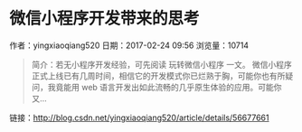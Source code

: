 # 微信小程序开发带来的思考
作者：yingxiaoqiang520
日期：2017-02-24 09:56
浏览量：10714
> 简介：若无小程序开发经验，可先阅读 玩转微信小程序 一文。
微信小程序正式上线已有几周时间，相信它的开发模式你已烂熟于胸，可能你也有所疑问，我竟能用 web 语言开发出如此流畅的几乎原生体验的应用。可能你又...

 链接：http://blog.csdn.net/yingxiaoqiang520/article/details/56677661
